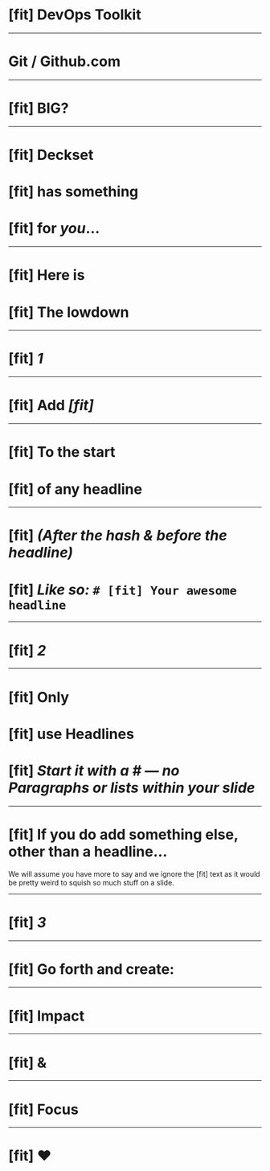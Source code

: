 
# [fit] DevOps Toolkit

---

# Git / Github.com

---

# [fit] BIG?

---

# [fit] Deckset
# [fit] has something
# [fit] for **_you_**…


---

# [fit] Here is
# [fit] The lowdown

---

# [fit] **_1_**

---

# [fit] Add _**[fit]**_

---

# [fit] To the start
# [fit] of any headline

---

# [fit] _**(After the hash & before the headline)**_
# [fit] _**Like so:**_ `# [fit] Your awesome headline`

---

# [fit] **_2_**

---

# [fit] Only
# [fit] use Headlines
# [fit] _**Start it with a # — no Paragraphs or lists within your slide**_

---

# [fit] If you do add something else, other than a headline…

We will assume you have more to say and we ignore the [fit] text as it would be pretty weird to squish so much stuff on a slide.

---

# [fit] **_3_**

---

# [fit] Go forth and create:

---

# [fit] Impact

---

# [fit] &

---

# [fit] Focus

---

# [fit] :heart:
